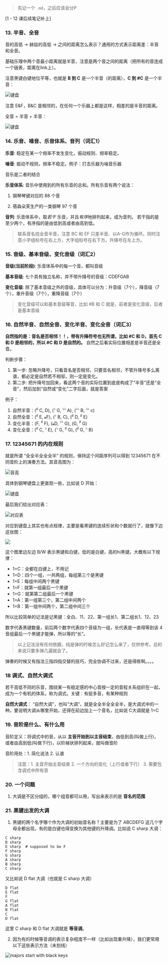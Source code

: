> 先记一个 `.md`，之后应该会分P

[1 - 12 课后续笔记补上]


### 13. 半音、全音
音的高低 -> 赫兹的高低 -> 之间的距离怎么表示？通用的方式表示距离差：半音和全音。

基础乐理中两个音最小距离就是半音，注意是两个音之间的距离（把所有的音连成一个链表，距离在link上）。

注意黑键白键地位平等，也就是 **B 到 C** 是一个半音（的距离），**C 到 #C** 是一个半音：

![键盘](https://myblog-1316371247.cos.ap-shanghai.myqcloud.com/myblog/20250425005821972.png)

注意 E&F，B&C 是相邻的，在任何一个乐器上都是这样，相差的是半音的距离。

全音 = 半音 + 半音：

![键盘](https://myblog-1316371247.cos.ap-shanghai.myqcloud.com/myblog/20250425010422719.png)



### 14. 乐音、噪音、乐音体系、音列（词汇1）

**乐音**: 稳定在某一个频率不发生变化，振动规则、频率稳定。

**噪音**: 振动不规则，频率不稳定。例子：打击乐器为噪音乐器

音乐是二者的结合

**乐音体系**: 音乐中使用到的所有乐音的总和。所有乐音有两个说法：

1. 钢琴琴键对应的 88 个音

2. 蓓森朵芙生产的一类钢琴 97 个音

**音列**: 乐音体系中，取*若干* 乐音，并且*有序*地排列起来，成为音列。 若干指的是至少两个，有序指的是由低到高或者由高到低。

> 联系音名找全音半音，注意 BC 和 EF 只差半音、以A-G作为循环。同时注意小字组标号在右上方，大字组标号在右下方。升降号在左上方。




### 15. 音级、基本音级、变化音级（词汇2）

**音级(当前阶段)**: 乐音体系中的每一个音，都叫音级

**基本音级**: 七个具有独立名称，并不带升降号的音级：CDEFGAB

**变化音级**: 除了基本音级之外的音级，具体可以分为：升音级（7个），降音级（7个），重升音级（7个），重降音级（7个）

> 变化音级可以和基本音级等音，比如 #B 和 C 就是，前者是变化音级，后者是基本音级 




### 16. 自然半音、自然全音、变化半音、变化全音（词汇3）

**自然指的是：音名是否相邻！！，带有升降符号也无所谓，比如 #C 和 D，首先 C 和 D 是相邻的，所以 #C 和 D 是自然的。** 自然之后看实际位置相差是半音还是全音。

判断步骤：
1. 第一步: 忽略升降号，只看音名是否相邻，只要音名相邻，不管升降号多么离谱，都必定是自然若不相邬，则一定是变化。
2. 第二步: 把升降号加回来，看这两个音的实际位置到底是构成了“半音”还是“全音”，然后加到“自然或“变化”二字后面，就是答案

例子：
1. 自然半音：($^{\sharp}$ C, D), ($^{\flat}$ G, $^{\flat\flat}$ A),  ($^{\flat\flat}$ B, $^{\flat\flat}$ c)
2. 自然全音：($^{\sharp}$ E, 𝄪F), ($^{\flat}$ B, C), ($^{\sharp}$ D, $^{\sharp}$ E)
3. 变化半音：(F, $^{\sharp}$ F), (𝄪D, $^{\flat\flat}$ G),  (G, $^{\sharp}$ G)
4. 变化全音：($^{\sharp}$ C, $^{\flat}$ E), ($^{\flat}$ G, $^{\sharp}$ G), ($^{\sharp}$ G, $^{\flat}$ B)



### 17. 12345671 的内在规则

就是所谓 “全全半全全全半” 的规则，保持这个间距序列可以得到 12345671 在不同音阶上的演奏方法。其音高图为：

![音高](https://myblog-1316371247.cos.ap-shanghai.myqcloud.com/myblog/20250509095745015.png)


具体到钢琴键盘上更直观一些，比如说 D 开始：

![键盘](https://myblog-1316371247.cos.ap-shanghai.myqcloud.com/myblog/20250509095938457.png)

最后我们给出对应表：

![对应表](https://myblog-1316371247.cos.ap-shanghai.myqcloud.com/myblog/20250509100045374.png)


对应到键盘上其实也有点规律，主要是看黑键的连续形状和个数就行了，就像下边这张图：

![](https://myblog-1316371247.cos.ap-shanghai.myqcloud.com/myblog/default.jpg)

这个图里边左边 B/W 表示黑键和白键，低的是白键，高的hi黑键。大概有以下规律：

- 1=C：全都在白键上，不用记
- 1=D：四个一组，一共两组，每组第三个是黑键
- 1=E：每组中间两个黑键
- 1=F：就第一组最后一个黑键
- 1=G：就第第二组最后一个黑键
- 1=A：第一组第三个，第二组中间两个
- 1=B：第一组中间两个，第二组中间三个

所以比较简单的记法是记黑键：全白、11、22、第一组长1、第二组长1、12、23

数字代表黑键数量，前后两个数字代表四个音级为一组，长代表是一直得等到该 4 音组最后一个黑键才能弹，所以等的“长”。

> 以上记法没有任何依据，纯是弹的时候怎么好记怎么来了，仅供参考。总的来说只要多弹几遍就会了。

弹奏的时候又有指法三指四指交替的技巧，完全协调不过来，还是得练啊。。。。



### 18 调式、自然大调式

若干高低不同的乐音，围绕某一有稳定感的中心音按一定的音程关系组织在一起，成为一个有机的体系，称为调式。关键：有挺多音，有某种规则

**自然大调式**： “自然大调”，也叫“大调”，就是全全半全全全半，是大调式中的一种。要说明大调从哪里开始，还得在前边加上一个音名，比如说 C大调就是 1=C



### 19. 音阶是什么、有什么用
 
音阶定义：将调式中的音，从以 **主音开始到以主音结束**，由低到高(叫做上行)，或者由高到低(叫做下行)，以阶梯状排列起来，就叫做音阶

音阶用处：1. 简化说法  2. 认谱

> 注意：1. 主音开始主音结束 2. 一个方向的变化（上行或者下行）  3. 需要包含调式中所有音



### 20. 一个问题

1. 大调是不区分组的，哪个组音都可以用，写出来表示的是 **音名的范围**


### 21. 黑键出发的大调

1. 黑键的两个名字哪个作为大调的初始音名称？主要是为了 ABCDEFG 这几个字母全都出现，有的是白键也得变换为其他键的升降调。比如说 C sharp 大调：

```
C sharp
D sharp
E sharp  # supposed to be F
F sharp
G sharp
A sharp
B sharp
C sharp
```

又比如说 D flat 大调（也就是 C sharp 大调）

```
D flat
E flat
F
G flat
A flat
B flat
C 
D flat
```

这里 C sharp 和 D flat 大调就是 **等音调**。


2. 因为有的时候等音调的表示复杂程度不一样（比如出现重升降），我们更常用以下这些表示方法（未划线）

![majors start with black keys](https://myblog-1316371247.cos.ap-shanghai.myqcloud.com/myblog/20250607001439881.png)




